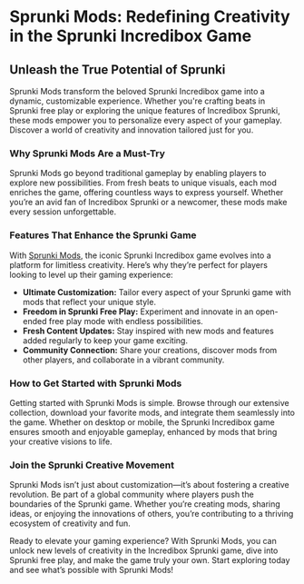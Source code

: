 <h1>Sprunki Mods: Redefining Creativity in the Sprunki Incredibox Game</h1> <h2>Unleash the True Potential of Sprunki</h2> <p>Sprunki Mods transform the beloved Sprunki Incredibox game into a dynamic, customizable experience. Whether you're crafting beats in Sprunki free play or exploring the unique features of Incredibox Sprunki, these mods empower you to personalize every aspect of your gameplay. Discover a world of creativity and innovation tailored just for you.</p> <h3>Why Sprunki Mods Are a Must-Try</h3> <p>Sprunki Mods go beyond traditional gameplay by enabling players to explore new possibilities. From fresh beats to unique visuals, each mod enriches the game, offering countless ways to express yourself. Whether you’re an avid fan of Incredibox Sprunki or a newcomer, these mods make every session unforgettable.</p> <h3>Features That Enhance the Sprunki Game</h3> <p>With <a href="https://sprunkisprunk.github.io/">Sprunki Mods</a>, the iconic Sprunki Incredibox game evolves into a platform for limitless creativity. Here’s why they’re perfect for players looking to level up their gaming experience:</p> <ul> <li><strong>Ultimate Customization:</strong> Tailor every aspect of your Sprunki game with mods that reflect your unique style.</li> <li><strong>Freedom in Sprunki Free Play:</strong> Experiment and innovate in an open-ended free play mode with endless possibilities.</li> <li><strong>Fresh Content Updates:</strong> Stay inspired with new mods and features added regularly to keep your game exciting.</li> <li><strong>Community Connection:</strong> Share your creations, discover mods from other players, and collaborate in a vibrant community.</li> </ul> <h3>How to Get Started with Sprunki Mods</h3> <p>Getting started with Sprunki Mods is simple. Browse through our extensive collection, download your favorite mods, and integrate them seamlessly into the game. Whether on desktop or mobile, the Sprunki Incredibox game ensures smooth and enjoyable gameplay, enhanced by mods that bring your creative visions to life.</p> <h3>Join the Sprunki Creative Movement</h3> <p>Sprunki Mods isn’t just about customization—it’s about fostering a creative revolution. Be part of a global community where players push the boundaries of the Sprunki game. Whether you’re creating mods, sharing ideas, or enjoying the innovations of others, you’re contributing to a thriving ecosystem of creativity and fun.</p> <p>Ready to elevate your gaming experience? With Sprunki Mods, you can unlock new levels of creativity in the Incredibox Sprunki game, dive into Sprunki free play, and make the game truly your own. Start exploring today and see what’s possible with Sprunki Mods!</p> 
